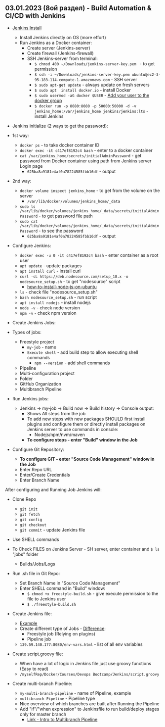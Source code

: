## 03.01.2023 (8ой раздел) - Build Automation & CI/CD with Jenkins

* [Jenkins Install](https://techworld-with-nana.teachable.com/courses/1108792/lectures/28664052)
  * Install Jenkins directly on OS (more effort)
  * Run Jenkins as a Docker container:
    * Create server (Jenkins-server)
    * Create firewall (Jenkins-firewall)
    * SSH Jenkins-server from terminal:
      * `$ chmod 400 ~/Downloads/jenkins-server-key.pem ` - to get permission
      * `$ ssh -i ~/Downloads/jenkins-server-key.pem ubuntu@ec2-3-95-183-114.compute-1.amazonaws.com` - SSH server
      * `$ sudo apt-get update` - always update on fresh servers
      * `$ sudo apt  install docker.io` - install Docker
      * `$ sudo usermod -aG docker $USER` - [Add your user to the docker group](https://docs.docker.com/engine/install/linux-postinstall/)
      * `$ docker run -p 8080:8080 -p 50000:50000 -d -v jenkins_home:/var/jenkins_home jenkins/jenkins:lts` - install Jenkins


* Jenkins initialize (2 ways to get the password):
* 1st way:
  * `docker ps` - to take docker container ID
  * `docker exec -it c417ef8192c4 bash` - enter to a docker container
  * `cat /var/jenkins_home/secrets/initialAdminPassword` - get password from Docker container using path from Jenkins server Login page
    * `625ba8a9181e4af0a78224585fbb16df` - output
* 2nd way:
  * `docker volume inspect jenkins_home` - to get from the volume on the server
    * `/var/lib/docker/volumes/jenkins_home/_data`
  * `sudo ls /var/lib/docker/volumes/jenkins_home/_data/secrets/initialAdminPassword` - to get password file path
  * `sudo cat /var/lib/docker/volumes/jenkins_home/_data/secrets/initialAdminPassword` - to see the password
    * `625ba8a9181e4af0a78224585fbb16df` - output


* Configure Jenkins:
  * `docker exec -u 0 -it c417ef8192c4 bash` - enter container as a root user
  * `apt update` - update packages
  * `apt install curl` - install curl
  * `curl -sL https://deb.nodesource.com/setup_18.x -o nodesource_setup.sh` - to get "nodesource" script
    * [how-to-install-node-js-on-ubuntu](https://www.digitalocean.com/community/tutorials/how-to-install-node-js-on-ubuntu-22-04)
  * `ls` - check file "nodesource_setup.sh"
  * `bash nodesource_setup.sh` - run script
  * `apt install nodejs` - install nodejs
  * `node -v` - check node version
  * `npm -v` - check npm version


* Create Jenkins Jobs:
* Types of jobs:
  * Freestyle project
    * `my-job` - name
    * `Execute shell` - add build step to allow executing shell commands
      * `npm --version` - add shell commands
  * Pipeline
  * Multi-configuration project
  * Folder
  * GitHub Organization
  * Multibranch Pipeline


* Run Jenkins jobs:
  * Jenkins -> my-job -> Build now -> Build history -> Console output:
    * Shows All steps from the job
    * To add new steps with new packages SHOULD first install plugins and configure them or directly install packages on Jenkins server to use commands in console:
      * Nodejs/npm/nvm/maven
    * **To configure steps - enter "Build" window in the Job**


* Configure Git Repository:
  * **To configure GIT - enter "Source Code Management" window in the Job**
  * Enter Repo URL
  * Enter/Create Credentials
  * Enter Branch Name


After configuring and Running Job Jenkins will:
* Clone Repo
  * `git init`
  * `git fetch`
  * `git config`
  * `git checkout`
  * `git commit` - update Jenkins file
* Use SHELL commands
* To Check FILES on Jenkins Server - SH server, enter container and `$ ls` "jobs" folder
  * Builds/Jobs/Logs


* Run .sh file in Git Repo:
  * Set Branch Name in "Source Code Management"
  * Enter SHELL command in "Build" window:
    * `$ chmod +x freestyle-build.sh` - give execute permission to the file to Jenkins user
    * `$ ./freestyle-build.sh`


* Create Jenkins file:
  * [Example](https://gitlab.com/JavaScriptonit/java-maven-app)
  * Create different type of Jobs - [Difference](https://techworld-with-nana.teachable.com/courses/1108792/lectures/28665214):
    * Freestyle job (Relying on plugins)
    * Pipeline job
  * `139.59.140.177:8080/env-vars.html` - list of all env variables


* Create script.groovy file:
  * When have a lot of logic in Jenkins file just use groovy functions (Easy to read)
  * `/myselfRep/Docker/Courses/Devops Bootcamp/Jenkins/script.groovy`


* Create multi-branch Pipeline:
  * `my-multi-branch-pipeline` - name of Pipeline, example
  * `multibranch Pipeline` - Pipeline type
  * Nice overview of which branches are built after Running the Pipeline
  * Add "if"/"when expression" to Jenkinsfile to run build/deploy stages only for master branch
    * [Link - Intro to Multibranch Pipeline](https://techworld-with-nana.teachable.com/courses/1108792/lectures/28665217)